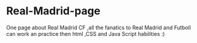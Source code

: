 # Real-Madrid-page
One page about Real Madrid CF ,all the fanatics to Real Madrid and Futboll can work an practice then html ,CSS and Java Script habilities :)
